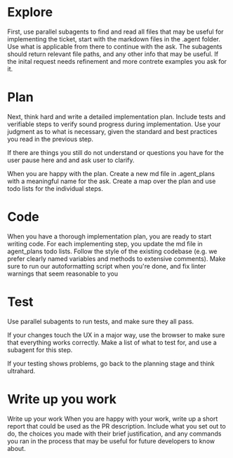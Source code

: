 # Explore
First, use parallel subagents to find and read all files that may be useful for implementing the ticket, start with the markdown files in the .agent folder. Use what is applicable from there to continue with the ask. The subagents should return relevant file paths, and any other info that may be useful. If the inital request needs refinement and more contrete examples you ask for it.

# Plan
Next, think hard and write a detailed implementation plan. Include tests and verifiable steps to verify sound progress during implementation. Use your judgment as to what is necessary, given the standard and best practices you read in the previous step. 

If there are things you still do not understand or questions you have for the user pause here and and ask user to clarify.

When you are happy with the plan. Create a new md file in .agent_plans with a meaningful name for the ask. Create a map over the plan and use todo lists for the individual steps.  

# Code 
When you have a thorough implementation plan, you are ready to start writing code. For each implementing step, you update the md file in agent_plans todo lists. Follow the style of the existing codebase (e.g. we prefer clearly named variables and methods to extensive comments). Make sure to run our autoformatting script when you're done, and fix linter warnings that seem reasonable to you

# Test
Use parallel subagents to run tests, and make sure they all pass.

If your changes touch the UX in a major way, use the browser to make sure that everything works correctly. Make a list of what to test for, and use a subagent for this step.

If your testing shows problems, go back to the planning stage and think ultrahard.

# Write up you work
Write up your work
When you are happy with your work, write up a short report that could be used as the PR description. Include what you set out to do, the choices you made with their brief justification, and any commands you ran in the process that may be useful for future developers to know about.


